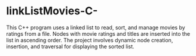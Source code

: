 # linkListMovies-C-
This C++ program uses a linked list to read, sort, and manage movies by ratings from a file. Nodes with movie ratings and titles are inserted into the list in ascending order. The project involves dynamic node creation, insertion, and traversal for displaying the sorted list.
